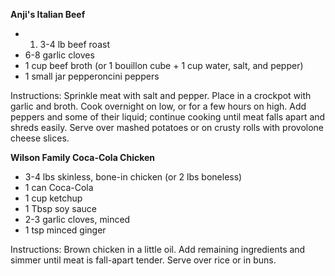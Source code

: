 **Anji's Italian Beef**

- 1. 3-4 lb beef roast
- 6-8 garlic cloves
- 1 cup beef broth (or 1 bouillon cube + 1 cup water, salt, and pepper)
- 1 small jar pepperoncini peppers

Instructions: Sprinkle meat with salt and pepper. Place in a crockpot with garlic and broth. Cook overnight on low, or for a few hours on high. Add peppers and some of their liquid; continue cooking until meat falls apart and shreds easily. Serve over mashed potatoes or on crusty rolls with provolone cheese slices.

**Wilson Family Coca-Cola Chicken**

- 3-4 lbs skinless, bone-in chicken (or 2 lbs boneless)
- 1 can Coca-Cola
- 1 cup ketchup
- 1 Tbsp soy sauce
- 2-3 garlic cloves, minced
- 1 tsp minced ginger

Instructions: Brown chicken in a little oil. Add remaining ingredients and simmer until meat is fall-apart tender. Serve over rice or in buns.
